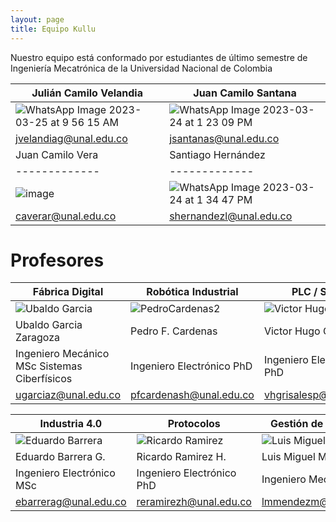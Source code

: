 ```yaml
---
layout: page
title: Equipo Kullu 
---
```


Nuestro equipo está conformado por estudiantes de último semestre de Ingeniería Mecatrónica de la Universidad Nacional de Colombia

| Julián Camilo Velandia  | Juan Camilo Santana |
| ------------- | ------------- |
| ![WhatsApp Image 2023-03-25 at 9 56 15 AM](https://user-images.githubusercontent.com/52173621/227725140-a133486f-54ae-4367-afb9-ee25b1cfa248.jpeg) | ![WhatsApp Image 2023-03-24 at 1 23 09 PM](https://user-images.githubusercontent.com/52173621/227725124-f4e1b414-601f-4a36-a2a7-1e57248fd6f4.jpeg)  | 
| jvelandiag@unal.edu.co | jsantanas@unal.edu.co   | 
| Juan Camilo Vera | Santiago Hernández |
|------------- | ------------- |
| ![image](https://user-images.githubusercontent.com/52173621/227725131-2239981e-ee9e-4083-a1d6-9d19490631a0.png)  | ![WhatsApp Image 2023-03-24 at 1 34 47 PM](https://user-images.githubusercontent.com/52173621/227725127-9d071e5d-e85c-4cfb-bb2b-622fe6dce57b.jpeg) |
| caverar@unal.edu.co  | shernandezl@unal.edu.co |


# Profesores


| Fábrica Digital  | Robótica Industrial | PLC / SCADA | 
| ------------- | ------------- |------------- |
| ![Ubaldo Garcia](https://user-images.githubusercontent.com/27815265/216997972-edf3994e-d436-4bb1-9ecf-6ddbbb119781.png) | ![PedroCardenas2](https://user-images.githubusercontent.com/27815265/217002716-82745421-6795-466e-a07c-8dbf71520966.png)  | ![Victor Hugo](https://user-images.githubusercontent.com/27815265/217003744-17c4bcf8-e3cb-498e-9021-bb54fbcfe1c8.png)  | 
| Ubaldo Garcia Zaragoza | Pedro F. Cardenas | Victor Hugo Grisales |
| Ingeniero Mecánico  MSc Sistemas Ciberfísicos | Ingeniero Electrónico PhD | Ingeniero Electrónico PhD|
| ugarciaz@unal.edu.co | pfcardenash@unal.edu.co   | vhgrisalesp@unal.edu.co  |

| Industria 4.0  | Protocolos | Gestión de Proyectos  | 
| ------------- | ------------- |------------- |
| ![Eduardo Barrera](https://user-images.githubusercontent.com/27815265/217004618-5ccce037-7ae5-4051-8855-d8abe2f6786f.png) | ![Ricardo Ramirez](https://user-images.githubusercontent.com/27815265/217006274-2eb7f901-a004-4b2e-90cb-3b28883f1837.png)  | ![Luis Miguel 2](https://user-images.githubusercontent.com/27815265/217038088-b323c9fc-63b2-4bba-b678-9b2d02092b11.png) | 
| Eduardo Barrera G.  | Ricardo Ramirez H.   | Luis Miguel Mendez |
| Ingeniero Electrónico MSc| Ingeniero Electrónico PhD | Ingeniero Mecánico PhD|
| ebarrerag@unal.edu.co  | reramirezh@unal.edu.co  | lmmendezm@unal.edu.co  |